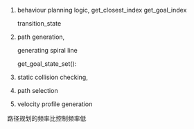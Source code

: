 1. behaviour planning logic, 
    get_closest_index
    get_goal_index

    transition_state


2. path generation, 

    generating spiral line

    get_goal_state_set(): 


3. static collision checking, 

4. path selection

5. velocity profile generation



路径规划的频率比控制频率低

 
 